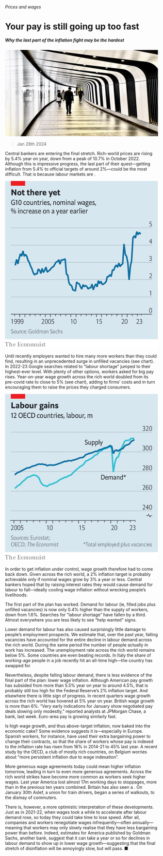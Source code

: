###### Prices and wages

# Your pay is still going up too fast 

##### Why the last part of the inflation fight may be the hardest 

![image](images/20240127_FNP503.jpg) 

> Jan 28th 2024 

Central bankers are entering the final stretch. Rich-world prices are rising by 5.4% year on year, down from a peak of 10.7% in October 2022. Although this is impressive progress, the last part of their quest—getting inflation from 5.4% to official targets of around 2%—could be the most difficult. That is because labour markets are . 

![image](images/20240203_FNC216.png) 


Until recently employers wanted to hire many more workers than they could find, resulting in an unprecedented surge in unfilled vacancies (see chart). In 2022-23 Google searches related to “labour shortage” jumped to their highest-ever level. With plenty of other options, workers asked for big pay rises. Year-on-year wage growth across the rich world doubled from its pre-covid rate to close to 5% (see chart), adding to firms’ costs and in turn encouraging them to raise the prices they charged consumers. 

![image](images/20240203_FNC224.png) 


In order to get inflation under control, wage growth therefore had to come back down. Given  across the rich world, a 2% inflation target is probably achievable only if nominal wages grow by 3% a year or less. Central bankers hoped that by raising interest rates they would cause demand for labour to fall—ideally cooling wage inflation without wrecking people’s livelihoods. 

The first part of the plan has worked. Demand for labour (ie, filled jobs plus unfilled vacancies) is now only 0.4% higher than the supply of workers, down from 1.6%. Searches for “labour shortage” have fallen by a third. Almost everywhere you are less likely to see “help wanted” signs.

Lower demand for labour has also caused surprisingly little damage to people’s employment prospects. We estimate that, over the past year, falling vacancies have accounted for the entire decline in labour demand across the rich world. During the same period the number of people actually in work has increased. The unemployment rate across the rich world remains below 5%. Some countries are even beating records. In Italy the share of working-age people in a job recently hit an all-time high—the country has swapped  for 

Nevertheless, despite falling labour demand, there is less evidence of the final part of the plan: lower wage inflation. Although American pay growth has subsided from more than 5.5% year on year to around 4.5%, that is probably still too high for the Federal Reserve’s 2% inflation target. And elsewhere there is little sign of progress. In recent quarters wage growth across the rich world has hovered at 5% year on year. British wage growth is more than 6%. “Very early indications for January show negotiated pay deals slowing only modestly,” reported analysts at JPMorgan Chase, a bank, last week. Euro-area pay is growing similarly fast.

Is high wage growth, and thus above-target inflation, now baked into the economic cake? Some evidence suggests it is—especially in Europe. Spanish workers, for instance, have used their extra bargaining power to change their contracts, so that the share of workers whose pay is indexed to the inflation rate has risen from 16% in 2014-21 to 45% last year. A recent study by the OECD, a club of mostly rich countries, on Belgium worries about “more persistent inflation due to wage indexation”. 

More generous wage agreements today could mean higher inflation tomorrow, leading in turn to even more generous agreements. Across the rich world strikes have become more common as workers seek higher wages. Last year America lost almost 17m working days to stoppages, more than in the previous ten years combined. Britain has also seen a . On January 30th Aslef, a union for train drivers, began a series of walkouts, to the dismay of commuters. 

There is, however, a more optimistic interpretation of these developments. Just as in 2021-22, when wages took a while to accelerate after labour demand rose, so today they could take time to lose speed. After all, companies and workers renegotiate wages infrequently—often annually—meaning that workers may only slowly realise that they have less bargaining power than before. Indeed, estimates for America published by Goldman Sachs, another bank, suggest that it can take a year or so for declines in labour demand to show up in lower wage growth—suggesting that the final stretch of disinflation will be annoyingly slow, but will pass. ■


